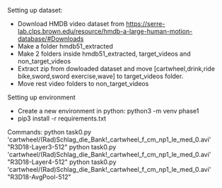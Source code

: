 
Setting up dataset:
* Download HMDB video dataset from https://serre-lab.clps.brown.edu/resource/hmdb-a-large-human-motion-database/#Downloads
* Make a folder hmdb51_extracted
* Make 2 folders inside hmdb51_extracted, target_videos and non_target_videos
* Extract zip from dowloaded dataset and move [cartwheel,drink,ride bike,sword,sword exercise,wave] to target_videos folder.
* Move rest video folders to non_target_videos

Setting up environment
* Create a new environment in python: python3 -m venv phase1
* pip3 install -r requirements.txt


Commands: 
    python task0.py 'cartwheel/(Rad)Schlag_die_Bank!_cartwheel_f_cm_np1_le_med_0.avi' "R3D18-Layer3-512"
    python task0.py 'cartwheel/(Rad)Schlag_die_Bank!_cartwheel_f_cm_np1_le_med_0.avi' "R3D18-Layer4-512"
    python task0.py 'cartwheel/(Rad)Schlag_die_Bank!_cartwheel_f_cm_np1_le_med_0.avi' "R3D18-AvgPool-512"